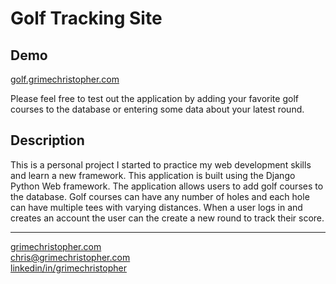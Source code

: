 # Golf Tracking Site

## Demo
[golf.grimechristopher.com](http://golf.grimechristopher.com)

Please feel free to test out the application by adding your favorite golf courses to the database or entering some data about your latest round.

## Description

This is a personal project I started to practice my web development skills and learn a new framework. This application is built using the Django Python Web framework.
The application allows users to add golf courses to the database. Golf courses can have any number of holes and each hole can have multiple tees with varying distances.
When a user logs in and creates an account the user can the create a new round to track their score. 

---
[grimechristopher.com](https://grimechristopher.com)  
[chris@grimechristopher.com](mailto:chris@grimechristopher.com)  
[linkedin/in/grimechristopher](https://linkedin/in/grimechristopher)  
